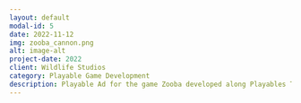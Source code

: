 ```yaml
---
layout: default
modal-id: 5
date: 2022-11-12
img: zooba_cannon.png
alt: image-alt
project-date: 2022
client: Wildlife Studios
category: Playable Game Development
description: Playable Ad for the game Zooba developed along Playables Team at Wildlife Studios. Proprietary engine written in Typescript/WebGL.
---
```

